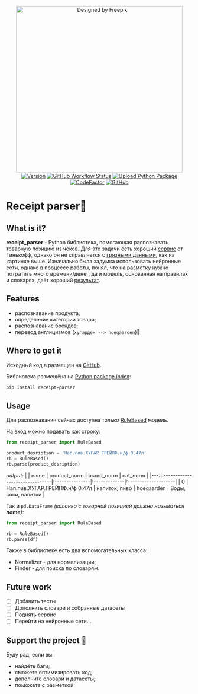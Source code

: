 <p align='center'>
	<img src="https://i.ibb.co/P6HGqnf/receipt.png" width="450" title="Designed by Freepik">
 <br>
 <a href='https://pypi.org/project/receipt-parser/'><img alt="Version" src="https://img.shields.io/pypi/v/receipt-parser?logo=pypi&logoColor=FFE873"></a>
   <a href='https://github.com/slgero/receipt_parser/actions?query=workflow%3Abuild'><img alt="GitHub Workflow Status" src="https://github.com/slgero/receipt_parser/workflows/build/badge.svg"></a>
   <a href='https://github.com/slgero/receipt_parser/actions?query=workflow%3A%22Upload+Python+Package%22'><img alt="Upload Python Package"
src="https://github.com/slgero/receipt_parser/workflows/Upload%20Python%20Package/badge.svg"></a>
   <a href="https://www.codefactor.io/repository/github/slgero/receipt_parser"><img src="https://www.codefactor.io/repository/github/slgero/receipt_parser/badge" alt="CodeFactor" /></a>
  <a href='https://opensource.org/licenses/MIT'><img alt="GitHub" src="https://img.shields.io/github/license/slgero/receipt_parser"></a><br> 
</p>

# Receipt parser🧾
## What is it?
**receipt_parser** - Python библиотека, помогающая распознавать товарную позицию из чеков. Для это задачи есть хороший [сервис](https://receiptnlp.tinkoff.ru/#/) от Тинькофф, однако он не справляется с [грязными данными](https://proverkacheka.com/check/9282000100225162-17705-420231526), как на картинке выше. Изначально была задумка использовать нейронные сети, однако в процессе работы, понял, что на разметку нужно потратить много времени/денег, да и модель, основанная на правилах и словарях, даёт хороший [результат](https://github.com/slgero/receipt_parser/tree/master/receipt_parser/benchmarks).

## Features
* распознавание продукта;
* определение категории товара;
* распознавание брендов;
* перевод англицизмов (`хугарден --> hoegaarden`)🍺


## Where to get it
Исходный код в размещен на [GitHub](https://github.com/slgero/receipt_parser).

Библиотека размещёна на [Python package index](https://pypi.org/project/receipt-parser/):
```bash
pip install receipt-parser
```

## Usage
Для распознавания сейчас доступна только [RuleBased](https://github.com/slgero/receipt_parser/blob/master/receipt_parser/receipt_parser.py#L75) модель.

На вход можно подавать как строку:
```python
from receipt_parser import RuleBased

product_desription = 'Нап.пив.ХУГАР.ГРЕЙПФ.н/ф 0.47л'
rb = RuleBased()
rb.parse(product_desription)
```
 *output*:
|    | name                           | product_norm   | brand_norm   | cat_norm            |
|---:|:-------------------------------|:---------------|:-------------|:--------------------|
|  0 | Нап.пив.ХУГАР.ГРЕЙПФ.н/ф 0.47л | напиток, пиво  | hoegaarden   | Воды, соки, напитки |

Так и `pd.DataFrame` *(колонка с товарной позицией должна называться __name__)*:
```python
from receipt_parser import RuleBased

rb = RuleBased()
rb.parse(df)
```
Также в библиотеке есть два вспомогательных класса:
* Normalizer - для нормализации;
* Finder - для поиска по словарям.

## Future work

 - [ ] Добавить тесты
 - [ ] Дополнить словари и собранные датасеты
 - [ ] Поднять сервис
 - [ ] Перейти на нейронные сети...

## Support the project 🤗
Буду рад, если вы:
* найдёте баги;
* сможете оптимизировать код;
* дополните словари и датасеты;
* поможете с разметкой.
